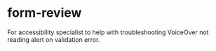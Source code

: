 # form-review
For accessibility specialist to help with troubleshooting VoiceOver not reading alert on validation error.
